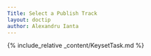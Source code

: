 ```yaml
---
Title: Select a Publish Track
layout: doctip
author: Alexandru Ianta
---
```


{% include_relative _content/KeysetTask.md %}